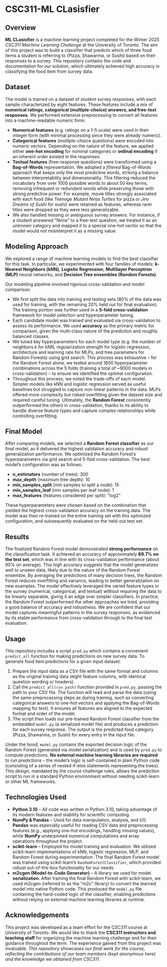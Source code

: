 # CSC311-ML CLasisfier

## Overview
**ML CLasisfier** is a machine learning project completed for the Winter 2025 *CSC311 Machine Learning Challenge* at the University of Toronto. The aim of this project was to build a classifier that predicts which of three food items a student is referring to (Pizza, Shawarma, or Sushi) based on their responses to a survey. This repository contains the code and documentation for our solution, which ultimately achieved high accuracy in classifying the food item from survey data.

## Dataset
The model is trained on a dataset of student survey responses, with each sample characterized by eight features. These features include a mix of **numerical ratings, categorical (multiple-choice) answers, and free-text responses**. We performed extensive preprocessing to convert all features into a machine-readable numeric form:
- **Numerical features** (e.g. ratings on a 1–5 scale) were used in their integer form (with minimal processing since they were already numeric).
- **Categorical features** (multiple-choice questions) were encoded into numeric vectors. Depending on the nature of the feature, we applied either **one-hot encoding** for nominal categories or **ordinal encoding** if an inherent order existed in the responses.
- **Textual features** (free-response questions) were transformed using a **Bag-of-Words** representation. We adopted a *filtered* Bag-of-Words approach that keeps only the most predictive words, striking a balance between interpretability and dimensionality. This filtering reduced the vocabulary from over 1000 possible words to about 50 key terms, removing infrequent or redundant words while preserving those with strong predictive power. For example, movie titles strongly associated with each food (like *Teenage Mutant Ninja Turtles* for pizza or *Jiro Dreams of Sushi* for sushi) were retained as features, whereas rarer titles were dropped as they were less generalizable.  
- We also handled missing or ambiguous survey answers. For instance, if a student answered "None" to a free-text question, we treated it as an *unknown* category and mapped it to a special one-hot vector so that the model would not misinterpret it as a missing value.

## Modeling Approach
We explored a range of machine learning models to find the best classifier for this task. In particular, we experimented with four families of models: **k-Nearest Neighbors (kNN)**, **Logistic Regression**, **Multilayer Perceptron (MLP)** neural networks, and **Decision Tree ensembles (Random Forests)**. 

Our modeling pipeline involved rigorous cross-validation and model comparison:
- We first split the data into training and testing sets (80% of the data was used for training, with the remaining 20% held out for final evaluation). The training portion was further used in a **5-fold cross-validation** framework for model selection and hyperparameter tuning.
- Each candidate model was trained and evaluated via cross-validation to assess its performance. We used **accuracy** as the primary metric for comparison, given the multi-class nature of the prediction and roughly balanced classes.
- We tuned key hyperparameters for each model type (e.g. the number of neighbors *k* for kNN, regularization strength for logistic regression, architecture and learning rate for MLPs, and tree parameters for Random Forests) using grid search. This process was exhaustive – for the Random Forest alone, we tested around 1800 hyperparameter combinations across the 5 folds (training a total of ~9000 models in cross-validation) – to ensure we identified the optimal configuration.
- Throughout this process, we noted the trade-offs of each model. Simpler models like kNN and logistic regression served as useful baselines but struggled to capture non-linear patterns in the data. MLPs offered more complexity but risked overfitting given the dataset size and required careful tuning. Ultimately, the **Random Forest** consistently outperformed the others in cross-validation, thanks to its ability to handle diverse feature types and capture complex relationships while controlling overfitting.

## Final Model
After comparing models, we selected a **Random Forest classifier** as our final model, as it delivered the highest validation accuracy and robust generalization performance. We optimized the Random Forest’s hyperparameters via grid search and 5-fold cross-validation. The best model’s configuration was as follows:

- **n_estimators** (number of trees): 300  
- **max_depth** (maximum tree depth): 10  
- **min_samples_split** (min samples to split a node): 15  
- **min_samples_leaf** (min samples per leaf node): 1  
- **max_features** (features considered per split): "log2"  

These hyperparameters were chosen based on the combination that yielded the highest cross-validation accuracy on the training data. The model was then re-trained on the entire training set with this optimized configuration, and subsequently evaluated on the held-out test set.

## Results
The finalized Random Forest model demonstrated **strong performance** on the classification task. It achieved an accuracy of approximately **89.7% on the test set**, which was in line with its cross-validation performance (about 90% on average). This high accuracy suggests that the model generalizes well to unseen data, likely due to the nature of the Random Forest ensemble. By averaging the predictions of many decision trees, the Random Forest reduces overfitting and variance, leading to better generalization on new examples. The model effectively leveraged the varied feature types in the survey (numerical, categorical, and textual) without requiring the data to be linearly separable, giving it an edge over simpler classifiers. In practice, the Random Forest outperformed the other approaches we tried, providing a good balance of accuracy and robustness. We are confident that our model captures meaningful patterns in the survey responses, as evidenced by its stable performance from cross-validation through to the final test evaluation.

## Usage
This repository includes a script `pred.py` which contains a convenient `predict_all` function for making predictions on new survey data. To generate food item predictions for a given input dataset:
1. Prepare the input data as a CSV file with the same format and columns as the original training data (eight feature columns, with identical question wording or headers).  
2. Call the `predict_all(csv_path)` function provided in `pred.py`, passing the path to your CSV file. The function will read and parse the data (using the same preprocessing steps as during training, such as converting categorical answers to one-hot vectors and applying the Bag-of-Words mapping for text). It ensures all features are aligned to the expected format and order of the model.  
3. The script then loads our pre-trained Random Forest classifier from the embedded `model.py` (a serialized model file) and produces a prediction for each survey response. The output is the predicted food category (Pizza, Shawarma, or Sushi) for every entry in the input file.

Under the hood, `model.py` contains the exported decision logic of the Random Forest (generated via model serialization) and is used by `pred.py` to compute predictions. **No external machine learning libraries are required** to run predictions – the model’s logic is self-contained in plain Python code (consisting of a series of nested if-else statements representing the trees). This design, mandated by the course challenge rules, allows the prediction script to run in a standard Python environment without needing scikit-learn or other ML frameworks.

## Technologies Used
- **Python 3.10** – All code was written in Python 3.10, taking advantage of its modern features and stability for scientific computing.  
- **NumPy & Pandas** – Used for data manipulation, analysis, and I/O. **Pandas** was especially useful for reading CSV data and preprocessing features (e.g., applying one-hot encodings, handling missing values), while **NumPy** underpinned numerical computations and array operations throughout the project.  
- **scikit-learn** – Employed for model training and evaluation. We utilized scikit-learn implementations of kNN, logistic regression, MLP, and Random Forest during experimentation. The final Random Forest model was trained using scikit-learn’s `RandomForestClassifier`, which provided robust out-of-the-box functionality for our needs.  
- **m2cgen (Model-to-Code Generator)** – A library we used for model **serialization**. After training the final Random Forest with scikit-learn, we used m2cgen (referred to as the "m2c" library) to convert the learned model into native Python code. This produced the `model.py` file containing the hard-coded logic of the classifier, enabling predictions without relying on external machine learning libraries at runtime.

## Acknowledgements
This project was developed as a team effort for the CSC311 course at University of Toronto. We would like to thank the **CSC311 instructors and teaching staff** for organizing the machine learning challenge and for their guidance throughout the term. The experience gained from this project was invaluable. *This repository showcases our final work for the course, reflecting the contributions of our team members (kept anonymous here) and the knowledge we obtained from CSC311.*  

